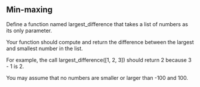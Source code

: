 ## Min-maxing
Define a function named largest_difference that takes a list of numbers as its only parameter.

Your function should compute and return the difference between the largest and smallest number in the list.

For example, the call largest_difference([1, 2, 3]) should return 2 because 3 - 1 is 2.

You may assume that no numbers are smaller or larger than -100 and 100.